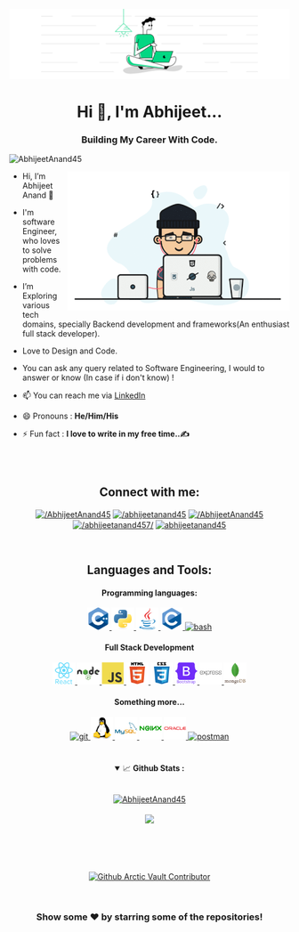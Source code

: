 <!-- ##  Hi, I’m Abhijeet Anand 👋

- I'm software Engineer, who loves to solve problems with code.
- I’m Exploring various tech domains, specially Backend development and frameworks.
- Loves to Design and Code.
- You can ask any query related to Software Engineering, I would to answer or know (In case if i don't know) !
 
- 📫 You can reach me via [LinkedIn](https://www.linkedin.com/in/abhijeetanand21/) 
 -->

![](https://github.com/AbhijeetAnand45/AbhijeetAnand45/blob/main/banner.png)

<h1 align="center">Hi 👋, I'm Abhijeet...</h1>
<h3 align="center">Building My Career With Code.</h3>

<p align="left"> <img src="https://komarev.com/ghpvc/?username=AbhijeetAnand45&label=Profile%20views&color=0e75b6&style=flat" alt="AbhijeetAnand45" /> </p>
<a target="_blank">
  <img align="right" height="250" width="400" alt="GIF" src="https://github.com/AbhijeetAnand45/AbhijeetAnand45/blob/master/image.gif">
</a>

- Hi, I’m Abhijeet Anand 👋
- I'm software Engineer, who loves to solve problems with code.
- I’m Exploring various tech domains, specially Backend development and frameworks(An enthusiast full stack developer).
- Love to Design and Code.
- You can ask any query related to Software Engineering, I would to answer or know (In case if i don't know) !
 
- 📫 You can reach me via [LinkedIn](https://www.linkedin.com/in/abhijeetanand21/) 
 - 😄 Pronouns : **He/Him/His**
- ⚡ Fun fact : **I love to write in my free time..✍**
<br />
<br />
<h2 align="center">Connect with me:</h2>
<p align="center">
<a href="https://twitter.com//AbhijeetAnand45" target="blank"><img align="center" src="https://cdn.jsdelivr.net/npm/simple-icons@3.0.1/icons/twitter.svg" alt="/AbhijeetAnand45" height="30" width="40"/></a>
<a href="https://linkedin.com/in//abhijeetanand45" target="blank"><img align="center" src="https://cdn.jsdelivr.net/npm/simple-icons@3.0.1/icons/linkedin.svg" alt="/abhijeetanand45" height="30" width="40" /></a>
<a href="https://fb.com//AbhijeetAnand45" target="blank"><img align="center" src="https://cdn.jsdelivr.net/npm/simple-icons@3.0.1/icons/facebook.svg" alt="/AbhijeetAnand45" height="30" width="40" /></a>
<a href="https://instagram.com//abhijeetanand457/" target="blank"><img align="center" src="https://cdn.jsdelivr.net/npm/simple-icons@3.0.1/icons/instagram.svg" alt="/abhijeetanand457/" height="30" width="40" /></a>
<a href="https://www.leetcode.com/abhijeetanand45" target="blank"><img align="center" src="https://cdn.jsdelivr.net/npm/simple-icons@3.0.1/icons/leetcode.svg" alt="abhijeetanand45" height="30" width="40" /></a>
</p>
<br />
<h2 align="center">Languages and Tools:</h2>
<h4 align="center">Programming languages:</h4>
<p align="center">
<a href="https://www.w3schools.com/cpp/" target="_blank"> <img src="https://raw.githubusercontent.com/devicons/devicon/master/icons/cplusplus/cplusplus-original.svg" alt="cplusplus" width="40" height="40"/> </a>
<a href="https://www.python.org" target="_blank"> <img src="https://raw.githubusercontent.com/devicons/devicon/master/icons/python/python-original.svg" alt="python" width="40" height="40"/> </a>
<a href="https://www.java.com" target="_blank"> <img src="https://raw.githubusercontent.com/devicons/devicon/master/icons/java/java-original.svg" alt="java" width="40" height="40"/> </a>
<a href="https://www.cprogramming.com/" target="_blank"> <img src="https://raw.githubusercontent.com/devicons/devicon/master/icons/c/c-original.svg" alt="c" width="40" height="40"/> </a>
<a href="https://www.gnu.org/software/bash/" target="_blank"> <img src="https://www.vectorlogo.zone/logos/gnu_bash/gnu_bash-icon.svg" alt="bash" width="40" height="40"/> </a>
</p>

<h4 align="center">Full Stack Development</h4>
<p align="center">
<a href="https://reactjs.org/" target="_blank"> <img src="https://raw.githubusercontent.com/devicons/devicon/master/icons/react/react-original-wordmark.svg" alt="react" width="40" height="40"/> </a>
<a href="https://nodejs.org" target="_blank"> <img src="https://raw.githubusercontent.com/devicons/devicon/master/icons/nodejs/nodejs-original-wordmark.svg" alt="nodejs" width="40" height="40"/> </a>
<a href="https://developer.mozilla.org/en-US/docs/Web/JavaScript" target="_blank"> <img src="https://raw.githubusercontent.com/devicons/devicon/master/icons/javascript/javascript-original.svg" alt="javascript" width="40" height="40"/> </a>
<a href="https://www.w3.org/html/" target="_blank"> <img src="https://raw.githubusercontent.com/devicons/devicon/master/icons/html5/html5-original-wordmark.svg" alt="html5" width="40" height="40"/> </a>
<a href="https://www.w3schools.com/css/" target="_blank"> <img src="https://raw.githubusercontent.com/devicons/devicon/master/icons/css3/css3-original-wordmark.svg" alt="css3" width="40" height="40"/> </a>
<a href="https://getbootstrap.com" target="_blank"> <img src="https://raw.githubusercontent.com/devicons/devicon/master/icons/bootstrap/bootstrap-plain-wordmark.svg" alt="bootstrap" width="40" height="40"/> </a>
<a href="https://expressjs.com" target="_blank"> <img src="https://raw.githubusercontent.com/devicons/devicon/master/icons/express/express-original-wordmark.svg" alt="express" width="40" height="40"/> </a>
<a href="https://www.mongodb.com/" target="_blank"> <img src="https://raw.githubusercontent.com/devicons/devicon/master/icons/mongodb/mongodb-original-wordmark.svg" alt="mongodb" width="40" height="40"/> </a>
</p>
<!-- <h4 align="center">Machine Learning</h4>
<p align="center">
<a href="https://www.tensorflow.org" target="_blank"> <img src="https://www.vectorlogo.zone/logos/tensorflow/tensorflow-icon.svg" alt="tensorflow" width="40" height="40"/> </a>
<a href="https://opencv.org/" target="_blank"> <img src="https://www.vectorlogo.zone/logos/opencv/opencv-icon.svg" alt="opencv" width="40" height="40"/> </a>
<a href="https://pytorch.org/" target="_blank"> <img src="https://www.vectorlogo.zone/logos/pytorch/pytorch-icon.svg" alt="pytorch" width="40" height="40"/> </a>
<a href="https://scikit-learn.org/" target="_blank"> <img src="https://upload.wikimedia.org/wikipedia/commons/0/05/Scikit_learn_logo_small.svg" alt="scikit_learn" width="40" height="40"/> </a>
</p> -->
<h4 align="center">Something more...</h4>
<p align="center">
 <a href="https://git-scm.com/" target="_blank"> <img src="https://www.vectorlogo.zone/logos/git-scm/git-scm-icon.svg" alt="git" width="40" height="40"/> </a>
 <a href="https://www.linux.org/" target="_blank"> <img src="https://raw.githubusercontent.com/devicons/devicon/master/icons/linux/linux-original.svg" alt="linux" width="40" height="40"/> </a>
  <a href="https://www.mysql.com/" target="_blank"> <img src="https://raw.githubusercontent.com/devicons/devicon/master/icons/mysql/mysql-original-wordmark.svg" alt="mysql" width="40" height="40"/> </a>
  <a href="https://www.nginx.com" target="_blank"> <img src="https://raw.githubusercontent.com/devicons/devicon/master/icons/nginx/nginx-original.svg" alt="nginx" width="40" height="40"/> </a>
  <a href="https://www.oracle.com/" target="_blank"> <img src="https://raw.githubusercontent.com/devicons/devicon/master/icons/oracle/oracle-original.svg" alt="oracle" width="40" height="40"/> </a>
  <a href="https://postman.com" target="_blank"> <img src="https://www.vectorlogo.zone/logos/getpostman/getpostman-icon.svg" alt="postman" width="40" height="40"/> </a>
</p>


#

<details open="">
<summary align="center">
  <g-emoji class="g-emoji" alias="chart_with_upwards_trend" fallback-src="https://github.githubassets.com/images/icons/emoji/unicode/1f4c8.png">📈</g-emoji>
  <strong>Github Stats : </strong>
  </summary>
<br>


<p align="center">
  <a href="https://github.com/AbhijeetAnand45">
    <img align="center" src="https://github-readme-stats.vercel.app/api?username=AbhijeetAnand45&show_icons=true&locale=en&hide_border=true&title_color=94b4a4&amp&icon_color=FFFFFF&amp&text_color=FFFFFF&amp&bg_color=000000&count_private=true&include_all_commits=true" alt="AbhijeetAnand45" />
  </a>
  <br />
  <br />
  <a href="https://github.com/AbhijeetAnand45">
    <img align="center" height="195px" src="https://github-readme-stats.vercel.app/api/top-langs/?username=AbhijeetAnand45&text_color=FFFFFF&bg_color=000000&title_color=94b4a4&langs_count=15&layout=compact&hide_border=true" />
  </a>
</p>
</details>

#

<br />
<br />


<p align="center">
  <a href="https://archiveprogram.github.com/">
    <img alt="Github Arctic Vault Contributor" src = "https://github.com/JayantGoel001/JayantGoel001/blob/master/arctic.gif" width="100px" height="100px">
  </a>
</p>
<br />
<h3 align="center">Show some ❤️ by starring some of the repositories!</h3>

#





